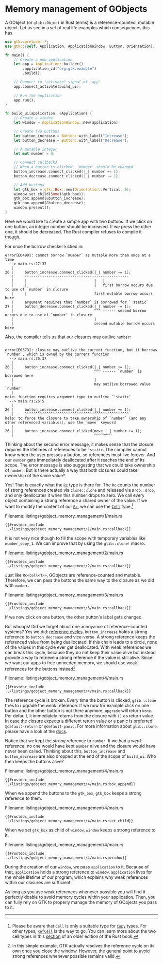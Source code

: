 # Memory management of GObjects

A GObject (or `glib::Object` in Rust terms) is a reference-counted, mutable object.
Let us see in a set of real life examples which consequences this has.

```rust ,no_run,compile_fail
use gtk::prelude::*;
use gtk::{self, Application, ApplicationWindow, Button, Orientation};

fn main() {
    // Create a new application
    let app = Application::builder()
        .application_id("org.gtk.example")
        .build();

    // Connect to "activate" signal of `app`
    app.connect_activate(build_ui);
    
    // Run the application
    app.run();
}

fn build_ui(application: &Application) {
    // Create a window
    let window = ApplicationWindow::new(application);

    // Create two buttons
    let button_increase = Button::with_label("Increase");
    let button_decrease = Button::with_label("Decrease");

    // A mutable integer
    let mut number = 0;

    // Connect callbacks
    // When a button is clicked, `number` should be changed
    button_increase.connect_clicked(|_| number += 1);
    button_decrease.connect_clicked(|_| number -= 1);

    // Add buttons
    let gtk_box = gtk::Box::new(Orientation::Vertical, 0);
    window.set_child(Some(&gtk_box));
    gtk_box.append(&button_increase);
    gtk_box.append(&button_decrease);
    window.present();
}
```
Here we would like to create a simple app with two buttons.
If we click on one button, an integer number should be increased. If we press the other one, it should be decreased.
The Rust compiler refuses to compile it though.

For once the borrow checker kicked in:
```console
error[E0499]: cannot borrow `number` as mutable more than once at a time
  --> main.rs:27:37
   |
26 |     button_increase.connect_clicked(|_| number += 1);
   |     ------------------------------------------------
   |     |                               |   |
   |     |                               |   first borrow occurs due to use of `number` in closure
   |     |                               first mutable borrow occurs here
   |     argument requires that `number` is borrowed for `'static`
27 |     button_decrease.connect_clicked(|_| number -= 1);
   |                                     ^^^ ------ second borrow occurs due to use of `number` in closure
   |                                     |
   |                                     second mutable borrow occurs here
```
Also, the compiler tells us that our closures may outlive `number`:
```console

error[E0373]: closure may outlive the current function, but it borrows `number`, which is owned by the current function
  --> main.rs:26:37
   |
26 |     button_increase.connect_clicked(|_| number += 1);
   |                                     ^^^ ------ `number` is borrowed here
   |                                     |
   |                                     may outlive borrowed value `number`
   |
note: function requires argument type to outlive `'static`
  --> main.rs:26:5
   |
26 |     button_increase.connect_clicked(|_| number += 1);
   |     ^^^^^^^^^^^^^^^^^^^^^^^^^^^^^^^^^^^^^^^^^^^^^^^^
help: to force the closure to take ownership of `number` (and any other referenced variables), use the `move` keyword
   |
26 |     button_increase.connect_clicked(move |_| number += 1);
   |                                     ^^^^^^^^
```
Thinking about the second error message, it makes sense that the closure requires the lifetimes of references to be `'static`.
The compiler cannot know when the user presses a button, so references must live forever.
And our `number` gets immediately deallocated after it reaches the end of its scope.
The error message is also suggesting that we could take ownership of `number`.
But is there actually a way that both closures could take ownership of the same value?

Yes! That is exactly what the [`Rc`](https://doc.rust-lang.org/std/rc/struct.Rc.html) type is there for.
The `Rc` counts the number of strong references created via `Clone::clone` and released via `Drop::drop`, and only deallocates it when this number drops to zero.
We call every object containing a strong reference a shared owner of the value.
If we want to modify the content of our [`Rc`](https://doc.rust-lang.org/std/rc/struct.Rc.html),
we can use the [`Cell`](https://doc.rust-lang.org/std/cell/struct.Cell.html) type.[^1]

<span class="filename">Filename: listings/gobject_memory_management/1/main.rs</span>

```rust,no_run
{{#rustdoc_include ../listings/gobject_memory_management/1/main.rs:callback}}
```

It is not very nice though to fill the scope with temporary variables like `number_copy_1`.
We can improve that by using the `glib::clone!` macro.

<span class="filename">Filename: listings/gobject_memory_management/2/main.rs</span>

```rust,no_run
{{#rustdoc_include ../listings/gobject_memory_management/2/main.rs:callback}}
```

Just like `Rc<Cell<T>>`, GObjects are reference-counted and mutable.
Therefore, we can pass the buttons the same way to the closure as we did with `number`.

<span class="filename">Filename: listings/gobject_memory_management/3/main.rs</span>

```rust,no_run
{{#rustdoc_include ../listings/gobject_memory_management/3/main.rs:callback}}
```
If we now click on one button, the other button's label gets changed.

But whoops!
Did we forget about one annoyance of reference-counted systems?
Yes we did: [reference cycles](https://doc.rust-lang.org/book/ch15-06-reference-cycles.html).
`button_increase` holds a strong reference to `button_decrease` and vice-versa.
A strong reference keeps the referenced value from being deallocated.
If this chain leads to a circle, none of the values in this cycle ever get deallocated.
With weak references we can break this cycle, because they do not keep their value alive but instead provide a way to retrieve a strong reference if the value is still alive.
Since we want our apps to free unneeded memory, we should use weak references for the buttons instead[^2].

<span class="filename">Filename: listings/gobject_memory_management/4/main.rs</span>

```rust,no_run
{{#rustdoc_include ../listings/gobject_memory_management/4/main.rs:callback}}
```

The reference cycle is broken.
Every time the button is clicked, `glib::clone` tries to upgrade the weak reference.
If we now for example click on one button and the other button is not there anymore, `upgrade` will return `None`.
Per default, it immediately returns from the closure with `()` as return value.
In case the closure expects a different return value or a panic is preferred `@default-return` or `@default-panic`.
For more information about `glib::clone`, please have a look at the [docs](http://gtk-rs.org/gtk-rs-core/stable/latest/docs/glib/macro.clone.html).

Notice that we kept the *strong* reference to `number`.
If we had a *weak* reference, no one would have kept `number` alive and the closure would have never been called.
Thinking about this, `button_increase` and `button_decrease` are also dropped at the end of the scope of `build_ui`.
Who then keeps the buttons alive?

<span class="filename">Filename: listings/gobject_memory_management/4/main.rs</span>

```rust,no_run
{{#rustdoc_include ../listings/gobject_memory_management/4/main.rs:box_append}}
```

When we append the buttons to the `gtk_box`, `gtk_box` keeps a strong reference to them.

<span class="filename">Filename: listings/gobject_memory_management/4/main.rs</span>

```rust,no_run
{{#rustdoc_include ../listings/gobject_memory_management/4/main.rs:set_child}}
```

When we set `gtk_box` as child of `window`, `window` keeps a strong reference to it.

<span class="filename">Filename: listings/gobject_memory_management/4/main.rs</span>

```rust,no_run
{{#rustdoc_include ../listings/gobject_memory_management/4/main.rs:window}}
```

During the creation of our `window`, we pass `application` to it.
Because of that, `application` holds a strong reference to `window`.
`application` lives for the whole lifetime of our program, which explains why weak references within our closures are sufficient.

As long as you use weak references whenever possible you will find it perfectly doable to avoid memory cycles within your application.
Then, you can fully rely on GTK to properly manage the memory of GObjects you pass to it.

---------------------------------------------------

[^1]: Please be aware that `Cell` is only a suitable type for [`Copy`](https://doc.rust-lang.org/core/marker/trait.Copy.html) types.
For other types, [`RefCell`](https://doc.rust-lang.org/std/cell/struct.RefCell.html) is the way to go.
You can learn more about the two cell types in this [section](https://doc.rust-lang.org/1.30.0/book/first-edition/choosing-your-guarantees.html#cell-types) of an older edition of the Rust book.

[^2]: In this simple example, GTK actually resolves the reference cycle on its own once you close the window.
However, the general point to avoid strong references whenever possible remains valid.
